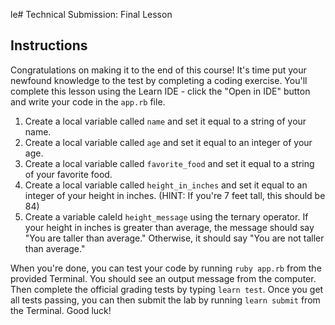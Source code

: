 le# Technical Submission: Final Lesson


## Instructions

Congratulations on making it to the end of this course! It's time put your newfound knowledge to the test by completing a coding exercise. You'll complete this lesson using the Learn IDE - click the "Open in IDE" button and write your code in the `app.rb` file.

1. Create a local variable called `name` and set it equal to a string of your name.
2. Create a local variable called `age` and set it equal to an integer of your age.
3. Create a local variable called `favorite_food` and set it equal to a string of your favorite food.
4. Create a local variable called `height_in_inches` and set it equal to an integer of your height in inches. (HINT: If you're 7 feet tall, this should be 84)
5. Create a variable caleld `height_message` using the ternary operator. If your height in inches is greater than average, the message should say "You are taller than average." Otherwise, it should say "You are not taller than average."


When you're done, you can test your code by running `ruby app.rb` from the provided Terminal. You should see an output message from the computer. Then complete the official grading tests by typing `learn test`. Once you get all tests passing, you can then submit the lab by running `learn submit` from the Terminal. Good luck!
